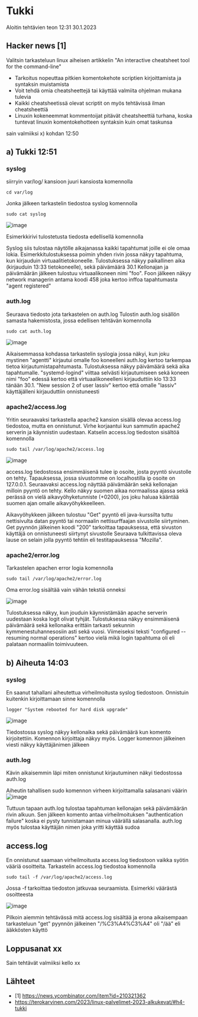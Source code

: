 # Tukki

Aloitin tehtävien teon 12:31 30.1.2023

## Hacker news [1]
  Valitsin tarkasteluun linux aiheisen artikkelin "An interactive cheatsheet tool for the command-line"
  - Tarkoitus nopeuttaa pitkien komentokehote scriptien kirjoittamista ja syntaksin muistamista
  - Voit tehdä omia cheatsheettejä tai käyttää valmiita ohjelman mukana tulevia
  - Kaikki cheatsheetissä olevat scriptit on myös tehtävissä ilman cheatsheettiä
  - Linuxin kokeneemmat kommentoijat pitävät cheatsheettiä turhana, koska tuntevat linuxin komentokehotteen syntaksin kuin omat taskunsa
  
sain valmiiksi x) kohdan 12:50 
## a) Tukki 12:51
### syslog
 siirryin var/log/ kansioon juuri kansiosta komennolla
 
    cd var/log
 
 Jonka jälkeen tarkastelin tiedostoa syslog komennolla
 
    sudo cat syslog

![image](https://user-images.githubusercontent.com/112076377/215466688-23240e5d-e161-4995-8f4f-74929716dc53.png)

 Esimerkkirivi tulostetusta tiedosta edellisellä komennolla
 
Syslog siis tulostaa näytölle aikajanassa kaikki tapahtumat joille ei ole omaa lokia.
Esimerkkitulostuksessa poimin yhden rivin jossa näkyy tapahtuma, kun kirjauduin virtuaalitietokoneelle. 
Tulostuksessa näkyy paikallinen aika (kirjauduin 13:33 tietokoneelle), sekä päivämäärä 30.1
Kellonajan ja päivämäärän jälkeen tulostuu virtuaalikoneen nimi "foo".
Foon jälkeen näkyy network managerin antama koodi 458 joka kertoo inffoa tapahtumasta "agent registered"

### auth.log
Seuraava tiedosto jota tarkastelen on auth.log 
Tulostin auth.log sisällön samasta hakemistosta, jossa edellisen tehtävän komennolla

    sudo cat auth.log
    
![image](https://user-images.githubusercontent.com/112076377/215468377-833af958-9f1a-4169-b73f-6d79c290c657.png)

Aikaisemmassa kohdassa tarkastelin syslogia jossa näkyi, kun joku mystinen "agentti" kirjautui omalle foo koneelleni
auth.log kertoo tarkempaa tietoa kirjautumistapahtumasta. Tulostuksessa näkyy päivämäärä sekä aika tapahtumalle. "systemd-logind" viittaa selvästi kirjautumiseen sekä koneen nimi "foo" edessä kertoo että virtuaalikoneelleni kirjauduttiin klo 13:33 tänään 30.1.
"New session 2 of user lassiv" kertoo että omalle "lassiv" käyttäjälleni kirjauduttiin onnistuneesti


### apache2/access.log
Yritin seuraavaksi tarkastella apache2 kansion sisällä olevaa access.log tiedostoa, mutta en onnistunut. Virhe korjaantui kun sammutin apache2 serverin ja käynnistin uudestaan. Katselin access.log tiedoston sisältöä komennolla 

    sudo tail /var/log/apache2/access.log
    
 ![image](https://user-images.githubusercontent.com/112076377/215476734-d4befc0e-317c-435b-83e9-38745614fc3e.png)

access.log tiedostossa ensimmäisenä tulee ip osoite, josta pyyntö sivustolle on tehty. Tapauksessa, jossa sivustomme on localhostilla ip osoite on 127.0.0.1.
Seuraavaksi access.log näyttää päivämäärän sekä kellonajan milloin pyyntö on tehty. Kello näkyy suomen aikaa normaalissa ajassa sekä perässä on vielä aikavyöhyketunniste (+0200), jos joku haluaa kääntää suomen ajan omalle aikavyöhykkeelleen.

Aikavyöhykkeen jälkeen tulostuu "Get" pyyntö eli java-kurssilta tuttu nettisivulta datan pyyntö tai normaalin nettisurffaajan sivustolle siirtyminen. 
Get pyynnön jälkeinen koodi "200" tarkoittaa tapauksessa, että sivuston käyttäjä on onnistuneesti siirtynyt sivustolle
Seuraava tulkittavissa oleva lause on selain jolla pyyntö tehtiin eli testitapauksessa "Mozilla".

### apache2/error.log

Tarkastelen apachen error logia komennolla
    
    sudo tail /var/log/apache2/error.log
    
Oma error.log sisältää vain vähän tekstiä onneksi

![image](https://user-images.githubusercontent.com/112076377/215479639-fd23ccde-059d-4e2d-ac75-0eeeefe43277.png)

Tulostuksessa näkyy, kun jouduin käynnistämään apache serverin uudestaan koska logit olivat tyhjät. Tulostuksessa näkyy ensimmäisenä päivämäärä sekä kellonaika erittäin tarkasti sekunnin kymmenestuhannesosiin asti sekä vuosi. Viimeiseksi teksti "configured -- resuming normal operations" kertoo vielä mikä login tapahtuma oli eli palataan normaaliin toimivuuteen.

## b) Aiheuta 14:03 

### syslog

En saanut tahallani aiheutettua virheilmoitusta syslog tiedostoon. Onnistuin kuitenkin kirjoittamaan sinne komennolla 

    logger "System rebooted for hard disk upgrade"

![image](https://user-images.githubusercontent.com/112076377/215474776-c8b8f8eb-a97c-41b9-b01a-679f1f5570eb.png)

Tiedostossa syslog näkyy kellonaika sekä päivämäärä kun komento kirjoitettiin. Komennon kirjoittaja näkyy myös. Logger komennon jälkeinen viesti näkyy käyttäjänimen jälkeen


### auth.log

Kävin aikaisemmin läpi miten onnistunut kirjautuminen näkyi tiedostossa auth.log 

Aiheutin tahallisen sudo komennon virheen kirjoittamalla salasanani väärin 
![image](https://user-images.githubusercontent.com/112076377/215472995-c20162a4-e87f-4401-a790-44b35c12c959.png)

Tuttuun tapaan auth.log tulostaa tapahtuman kellonajan sekä päivämäärän rivin alkuun. Sen jälkeen komento antaa virheilmoituksen "authentication failure" koska ei pysty tunnistamaan minua väärällä salasanalla. auth.log myös tulostaa käyttäjän nimen joka yritti käyttää sudoa

## access.log

En onnistunut saamaan virheilmoitusta access.log tiedostoon vaikka syötin vääriä osoitteita. Tarkastelin access.log tiedostoa komennolla
    
    sudo tail -f /var/log/apache2/access.log
    
Jossa -f tarkoittaa tiedoston jatkuvaa seuraamista. Esimerkki väärästä osoitteesta 

![image](https://user-images.githubusercontent.com/112076377/215481977-4761414e-7670-4819-ad54-54c68ccb620e.png)

Pilkoin aiemmin tehtävässä mitä access.log sisältää ja erona aikaisempaan tarkasteluun "get" pyynnön jälkeinen "/%C3%A4%C3%A4" oli "/ää" eli ääkkösten käyttö
    
## Loppusanat xx

Sain tehtävät valmiiksi kello xx

## Lähteet
- [1] https://news.ycombinator.com/item?id=210321362  
- https://terokarvinen.com/2023/linux-palvelimet-2023-alkukevat/#h4-tukki
